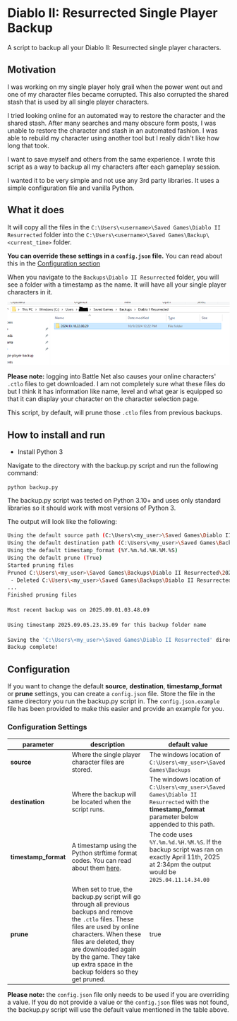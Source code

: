 # Diablo II: Resurrected Single Player Backup

A script to backup all your Diablo II: Resurrected single player characters.

## Motivation

I was working on my single player holy grail when the power went out and one of my character files became corrupted. This also corrupted the shared stash that is used by all single player characters.

I tried looking online for an automated way to restore the character and the shared stash. After many searches and many obscure form posts, I was unable to restore the character and stash in an automated fashion. I was able to rebuild my character using another tool but I really didn't like how long that took.

I want to save myself and others from the same experience. I wrote this script as a way to backup all my characters after each gameplay session.

I wanted it to be very simple and not use any 3rd party libraries. It uses a simple configuration file and vanilla Python.

## What it does

It will copy all the files in the `C:\Users\<username>\Saved Games\Diablo II Resurrected` folder into the `C:\Users\<username>\Saved Games\Backup\<current_time>` folder.

**You can override these settings in a `config.json` file.** You can read about this in the [Configuration section](#configuration)

When you navigate to the `Backups\Diablo II Resurrected` folder, you will see a folder with a timestamp as the name. It will have all your single player characters in it.

![Backup Sample](images/backup-sample.png)

**Please note:** logging into Battle Net also causes your online characters' `.ctlo` files to get downloaded. I am not completely sure what these files do but I think it has information like name, level and what gear is equipped so that it can display your character on the character selection page.

This script, by default, will prune those `.ctlo` files from previous backups. 

## How to install and run

- Install Python 3

Navigate to the directory with the backup.py script and run the following command:

`python backup.py`

The backup.py script was tested on Python 3.10+ and uses only standard libraries so it should work with most versions of Python 3.

The output will look like the following:

```bash
Using the default source path (C:\Users\<my_user>\Saved Games\Diablo II Resurrected)
Using the default destination path (C:\Users\<my_user>\Saved Games\Backups\Diablo II Resurrected)
Using the default timestamp_format (%Y.%m.%d.%H.%M.%S)
Using the default prune (True)
Started pruning files
Pruned C:\Users\<my_user>\Saved Games\Backups\Diablo II Resurrected\2025.09.01.03.48.09
 - Deleted C:\Users\<my_user>\Saved Games\Backups\Diablo II Resurrected\2025.09.01.03.48.09\Alpha75194046.ctlo
...
Finished pruning files

Most recent backup was on 2025.09.01.03.48.09

Using timestamp 2025.09.05.23.35.09 for this backup folder name

Saving the 'C:\Users\<my_user>\Saved Games\Diablo II Resurrected' directory to the 'C:\Users\<my_user>\Saved Games\Backups\Diablo II Resurrected\2025.09.05.23.35.09' directory
Backup complete!
```

## Configuration

If you want to change the default **source**, **destination**, **timestamp_format** or **prune** settings, you can create a `config.json` file. Store the file in the same directory you run the backup.py script in. The `config.json.example` file has been provided to make this easier and provide an example for you.

### Configuration Settings

| parameter  | description  | default value |
| ---------- | ------------ | ------------- |
| **source** | Where the single player character files are stored. | The windows location of `C:\Users\<my_user>\Saved Games\Backups` |
| **destination** | Where the backup will be located when the script runs. | The windows location of `C:\Users\<my_user>\Saved Games\Diablo II Resurrected` with the **timestamp_format** parameter below appended to this path. |
| **timestamp_format** | A timestamp using the Python strftime format codes. You can read about them [here](https://docs.python.org/3/library/datetime.html#strftime-and-strptime-format-codes). | The code uses `%Y.%m.%d.%H.%M.%S`. If the backup script was ran on exactly April 11th, 2025 at 2:34pm the output would be `2025.04.11.14.34.00` |
| **prune** | When set to true, the backup.py script will go through all previous backups and remove the `.ctlo` files. These files are used by online characters. When these files are deleted, they are downloaded again by the game. They take up extra space in the backup folders so they get pruned. | true |

**Please note:** the `config.json` file only needs to be used if you are overriding a value. If you do not provide a value or the `config.json` files was not found, the backup.py script will use the default value mentioned in the table above.
